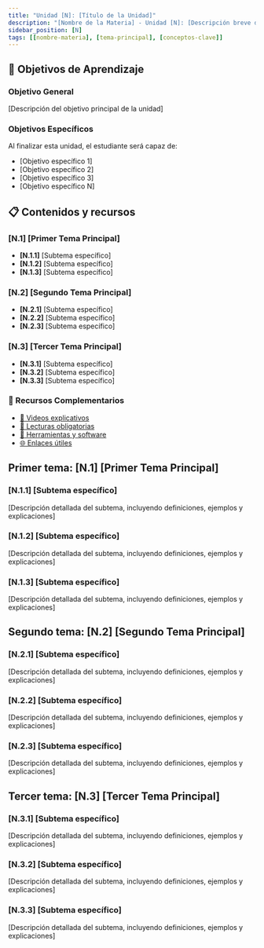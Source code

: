 ```yaml
---
title: "Unidad [N]: [Título de la Unidad]"
description: "[Nombre de la Materia] - Unidad [N]: [Descripción breve de los contenidos principales]"
sidebar_position: [N]
tags: [[nombre-materia], [tema-principal], [conceptos-clave]]
---
```


## 🎯 Objetivos de Aprendizaje

### Objetivo General

[Descripción del objetivo principal de la unidad]

### Objetivos Específicos

Al finalizar esta unidad, el estudiante será capaz de:

- [Objetivo específico 1]
- [Objetivo específico 2]
- [Objetivo específico 3]
- [Objetivo específico N]

## 📋 Contenidos y recursos

### [N.1] [Primer Tema Principal]

- **[N.1.1]** [Subtema específico]
- **[N.1.2]** [Subtema específico]
- **[N.1.3]** [Subtema específico]

### [N.2] [Segundo Tema Principal]

- **[N.2.1]** [Subtema específico]
- **[N.2.2]** [Subtema específico]
- **[N.2.3]** [Subtema específico]

### [N.3] [Tercer Tema Principal]

- **[N.3.1]** [Subtema específico]
- **[N.3.2]** [Subtema específico]
- **[N.3.3]** [Subtema específico]

### 🔗 Recursos Complementarios

- [🎥 Videos explicativos](../recursos/multimedia.md#unidad-[N])
- [📖 Lecturas obligatorias](../recursos/bibliografia.md#unidad-[N])
- [🔧 Herramientas y software](../recursos/herramientas.md#unidad-[N])
- [🌐 Enlaces útiles](../recursos/enlaces.md#unidad-[N])

## Primer tema: [N.1] [Primer Tema Principal]

### [N.1.1] [Subtema específico]

[Descripción detallada del subtema, incluyendo definiciones, ejemplos y explicaciones]

### [N.1.2] [Subtema específico]

[Descripción detallada del subtema, incluyendo definiciones, ejemplos y explicaciones]

### [N.1.3] [Subtema específico]

[Descripción detallada del subtema, incluyendo definiciones, ejemplos y explicaciones]

## Segundo tema: [N.2] [Segundo Tema Principal]

### [N.2.1] [Subtema específico]

[Descripción detallada del subtema, incluyendo definiciones, ejemplos y explicaciones]

### [N.2.2] [Subtema específico]

[Descripción detallada del subtema, incluyendo definiciones, ejemplos y explicaciones]

### [N.2.3] [Subtema específico]

[Descripción detallada del subtema, incluyendo definiciones, ejemplos y explicaciones]

## Tercer tema: [N.3] [Tercer Tema Principal]

### [N.3.1] [Subtema específico]

[Descripción detallada del subtema, incluyendo definiciones, ejemplos y explicaciones]

### [N.3.2] [Subtema específico]

[Descripción detallada del subtema, incluyendo definiciones, ejemplos y explicaciones]

### [N.3.3] [Subtema específico]

[Descripción detallada del subtema, incluyendo definiciones, ejemplos y explicaciones]
